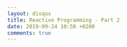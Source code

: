 ```yaml
---
layout: disqus
title: Reactive Programming - Part 2
date: 2019-09-24 10:50 +0200
comments: true
---
```

